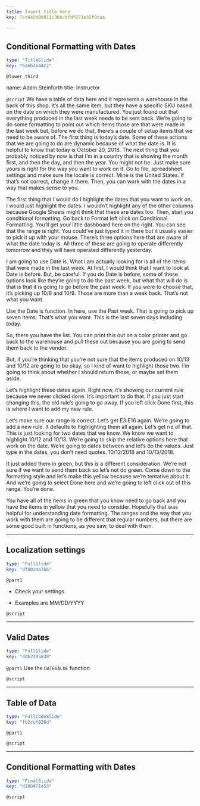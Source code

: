 ```yaml
---
title: Insert title here
key: 7cd445d00011c3bbcbfdf671e32f0caa

---
```

## Conditional Formatting with Dates

```yaml
type: "TitleSlide"
key: "6a6b3b44c2"
```

`@lower_third`

name: Adam Steinfurth
title: Instructor


`@script`
We have a table of data here and it represents a warehouse in the back of this shop. It’s all the same item, but they have a specific SKU based on the date on which they were manufactured. You just found out that everything produced in the last week needs to be sent back. We’re going to do some formatting to point out which items those are that were made in the last week but, before we do that, there’s a couple of setup items that we need to be aware of. The first thing is today’s date. Some of these actions that we are going to do are dynamic because of what the date is. It is helpful to know that today is October 20, 2018. The next thing that you probably noticed by now is that I’m in a country that is showing the month first, and then the day, and then the year. You might not be. Just make sure yours is right for the way you want to work on it. Go to file, spreadsheet settings and make sure the locale is correct. Mine is the United States. If that’s not correct, change it there. Then, you can work with the dates in a way that makes sense to you.  

The first thing that I would do I highlight the dates that you want to work on. I would just highlight the dates. I wouldn’t highlight any of the other columns because Google Sheets might think that these are dates too. Then, start you conditional formatting. Go back to Format left click on Conditional Formatting. You’ll get your little dashboard here on the right. You can see that the range is right. You could’ve just typed it in there but it usually easier to pick it up with your mouse. There’s three options here that are aware of what the date today is. All three of these are going to operate differently tomorrow and they will have operated differently yesterday. 

I am going to use Date is. What I am actually looking for is all of the items that were made in the last week. At first, I would think that I want to look at Date is before. But, be careful. If you do Date is before, some of these options look like they’re going to do the past week, but what that will do is that is that it is going to go before the past week. If you were to choose that, it’s picking up 10/8 and 10/9.  Those are more than a week back. That’s not what you want.

Use the Date is function. In here, use the Past week. That is going to pick up seven items. That’s what you want. This is the last seven days including today. 

So, there you have the list. You can print this out on a color printer and go back to the warehouse and pull these out because you are going to send them back to the vendor. 

But, if you’re thinking that you’re not sure that the items produced on 10/13 and 10/12 are going to be okay, so I kind of want to highlight those two. I’m going to think about whether I should return those, or maybe set them aside. 

Let’s highlight these dates again. Right now, it’s showing our current rule because we never clicked done. It’s important to do that. If you just start changing this, the old rule’s going to go away. If you left click Done first, this is where I want to add my new rule. 

Let’s make sure our range is correct. Let’s get E3:E16 again. We’re going to add a new rule.  It defaults to highlighting them all again. Let’s get rid of that. This is just looking for two dates that we know. We know we want to highlight 10/12 and 10/13. We’re going to skip the relative options here that work on the date. We’re going to dates between and let’s do the values. Just type in the dates, you don’t need quotes. 10/12/2018 and 10/13/2018. 

It just added them in green, but this is a different consideration. We’re not sure if we want to send them back so let’s not do green. Come down to the formatting style and let’s make this yellow because we’re tentative about it. And we’re going to select Done here and we’re going to left click out of this range. You’re done. 

You have all of the items in green that you know need to go back and you have the items in yellow that you need to consider. Hopefully that was helpful for understanding date formatting. The ranges and the way that you work with them are going to be different that regular numbers, but there are some good built in functions, as you saw, to deal with them.


---
## Localization settings

```yaml
type: "FullSlide"
key: "df8034a7b6"
```

`@part1`
- Check your settings

- Examples are MM/DD/YYYY


`@script`



---
## Valid Dates

```yaml
type: "FullSlide"
key: "ddb2305838"
```

`@part1`
Use the `DATEVALUE` function


`@script`



---
## Table of Data

```yaml
type: "FullCodeSlide"
key: "fb2ccf026d"
```

`@part1`



`@script`



---
## Conditional Formatting with Dates

```yaml
type: "FinalSlide"
key: "d180471a53"
```

`@script`


